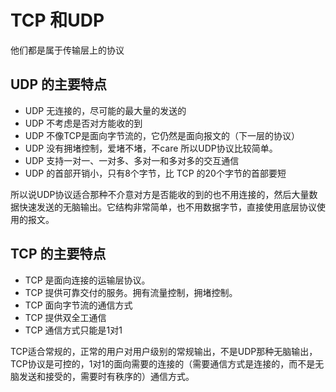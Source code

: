 # TCP 和UDP

他们都是属于传输层上的协议

## UDP 的主要特点

- UDP 无连接的，尽可能的最大量的发送的
- UDP 不考虑是否对方能收的到
- UDP 不像TCP是面向字节流的，它仍然是面向报文的（下一层的协议）
- UDP 没有拥堵控制，爱堵不堵，不care 所以UDP协议比较简单。
- UDP 支持一对一、一对多、多对一和多对多的交互通信
- UDP 的首部开销小，只有8个字节，比 TCP 的20个字节的首部要短

所以说UDP协议适合那种不介意对方是否能收的到的也不用连接的，然后大量数据快速发送的无脑输出。它结构非常简单，也不用数据字节，直接使用底层协议使用的报文。

## TCP 的主要特点
- TCP 是面向连接的运输层协议。
- TCP 提供可靠交付的服务。拥有流量控制，拥堵控制。
- TCP 面向字节流的通信方式
- TCP 提供双全工通信
- TCP 通信方式只能是1对1

TCP适合常规的，正常的用户对用户级别的常规输出，不是UDP那种无脑输出，TCP协议是可控的，1对1的面向需要的连接的（需要通信方式是连接的，而不是无脑发送和接受的，需要时有秩序的）通信方式。
